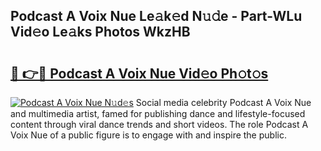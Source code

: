## Podcast A Voix Nue Le𝚊k𝚎d N𝚞𝚍e - Part-WLu Vid𝚎o Le𝚊ks Photos WkzHB

# <h2><a href="http://fb3jj1e.evod.top/?m=Podcast+A+Voix+Nue">🔗 👉🔴 Podcast A Voix Nue Vid𝚎o Ph𝚘t𝚘s</a></h2>

[![Podcast A Voix Nue N𝚞d𝚎s](https://i.imgur.com/8V9OHl7.gif)](http://fb3jj1e.evod.top/?m=Podcast+A+Voix+Nue)
Social media celebrity Podcast A Voix Nue and multimedia artist, famed for publishing dance and lifestyle-focused content through viral dance trends and short videos. The role Podcast A Voix Nue of a public figure is to engage with and inspire the public. 
